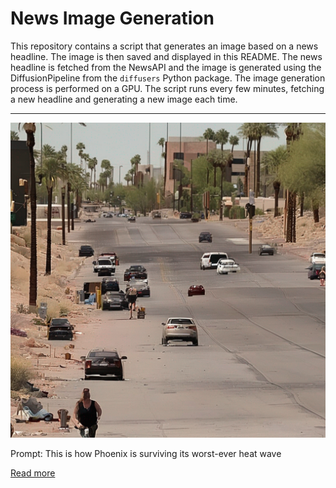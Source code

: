 # News Image Generation
This repository contains a script that generates an image based on a news headline. The image is then saved and displayed in this README.
The news headline is fetched from the NewsAPI and the image is generated using the DiffusionPipeline from the `diffusers` Python package. The image generation process is performed on a GPU.
The script runs every few minutes, fetching a new headline and generating a new image each time.

---

![Generated Image](image.png)

Prompt: This is how Phoenix is surviving its worst-ever heat wave

[Read more](https://www.azcentral.com/story/news/local/arizona/2023/07/20/how-phoenix-is-surviving-its-worst-ever-heat-wave/70434655007/)